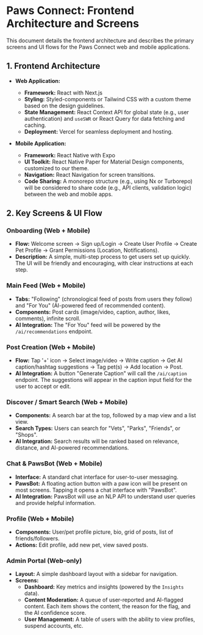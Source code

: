 
# Paws Connect: Frontend Architecture and Screens

This document details the frontend architecture and describes the primary screens and UI flows for the Paws Connect web and mobile applications.

## 1. Frontend Architecture

- **Web Application:**
  - **Framework:** React with Next.js
  - **Styling:** Styled-components or Tailwind CSS with a custom theme based on the design guidelines.
  - **State Management:** React Context API for global state (e.g., user authentication) and `useSWR` or React Query for data fetching and caching.
  - **Deployment:** Vercel for seamless deployment and hosting.

- **Mobile Application:**
  - **Framework:** React Native with Expo
  - **UI Toolkit:** React Native Paper for Material Design components, customized to our theme.
  - **Navigation:** React Navigation for screen transitions.
  - **Code Sharing:** A monorepo structure (e.g., using Nx or Turborepo) will be considered to share code (e.g., API clients, validation logic) between the web and mobile apps.

## 2. Key Screens & UI Flow

### Onboarding (Web + Mobile)
- **Flow:** Welcome screen -> Sign up/Login -> Create User Profile -> Create Pet Profile -> Grant Permissions (Location, Notifications).
- **Description:** A simple, multi-step process to get users set up quickly. The UI will be friendly and encouraging, with clear instructions at each step.

### Main Feed (Web + Mobile)
- **Tabs:** "Following" (chronological feed of posts from users they follow) and "For You" (AI-powered feed of recommended content).
- **Components:** Post cards (image/video, caption, author, likes, comments), infinite scroll.
- **AI Integration:** The "For You" feed will be powered by the `/ai/recommendations` endpoint.

### Post Creation (Web + Mobile)
- **Flow:** Tap '+' icon -> Select image/video -> Write caption -> Get AI caption/hashtag suggestions -> Tag pet(s) -> Add location -> Post.
- **AI Integration:** A button "Generate Caption" will call the `/ai/caption` endpoint. The suggestions will appear in the caption input field for the user to accept or edit.

### Discover / Smart Search (Web + Mobile)
- **Components:** A search bar at the top, followed by a map view and a list view.
- **Search Types:** Users can search for "Vets", "Parks", "Friends", or "Shops".
- **AI Integration:** Search results will be ranked based on relevance, distance, and AI-powered recommendations.

### Chat & PawsBot (Web + Mobile)
- **Interface:** A standard chat interface for user-to-user messaging.
- **PawsBot:** A floating action button with a paw icon will be present on most screens. Tapping it opens a chat interface with "PawsBot".
- **AI Integration:** PawsBot will use an NLP API to understand user queries and provide helpful information.

### Profile (Web + Mobile)
- **Components:** User/pet profile picture, bio, grid of posts, list of friends/followers.
- **Actions:** Edit profile, add new pet, view saved posts.

### Admin Portal (Web-only)
- **Layout:** A simple dashboard layout with a sidebar for navigation.
- **Screens:**
  - **Dashboard:** Key metrics and insights (powered by the `Insights` data).
  - **Content Moderation:** A queue of user-reported and AI-flagged content. Each item shows the content, the reason for the flag, and the AI confidence score.
  - **User Management:** A table of users with the ability to view profiles, suspend accounts, etc.
